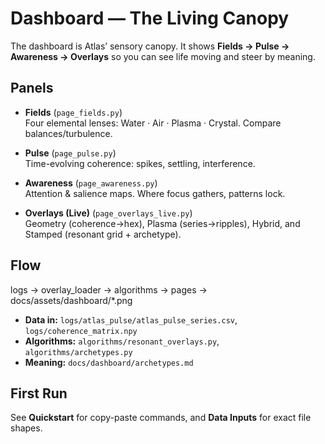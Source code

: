 # Dashboard — The Living Canopy

The dashboard is Atlas’ sensory canopy. It shows **Fields → Pulse → Awareness → Overlays** so you can see life moving and steer by meaning.

## Panels

- **Fields** (`page_fields.py`)  
  Four elemental lenses: Water · Air · Plasma · Crystal. Compare balances/turbulence.

- **Pulse** (`page_pulse.py`)  
  Time-evolving coherence: spikes, settling, interference.

- **Awareness** (`page_awareness.py`)  
  Attention & salience maps. Where focus gathers, patterns lock.

- **Overlays (Live)** (`page_overlays_live.py`)  
  Geometry (coherence→hex), Plasma (series→ripples), Hybrid, and Stamped (resonant grid + archetype).

## Flow
logs → overlay_loader → algorithms → pages → docs/assets/dashboard/*.png
- **Data in:** `logs/atlas_pulse/atlas_pulse_series.csv`, `logs/coherence_matrix.npy`  
- **Algorithms:** `algorithms/resonant_overlays.py`, `algorithms/archetypes.py`  
- **Meaning:** `docs/dashboard/archetypes.md`

## First Run

See **Quickstart** for copy-paste commands, and **Data Inputs** for exact file shapes.
